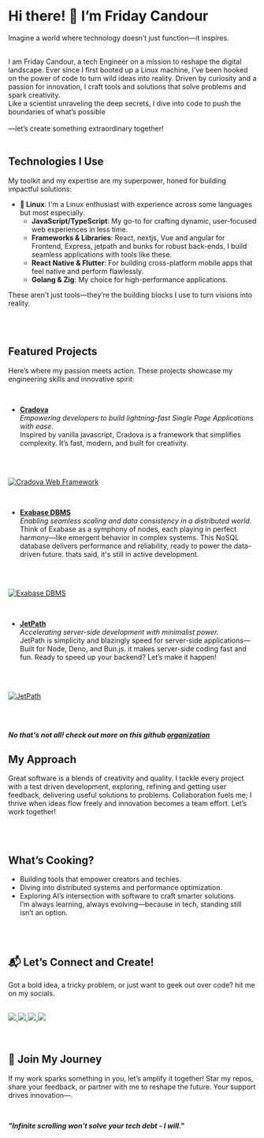 # Hi there! 👋 I’m Friday Candour

Imagine a world where technology doesn’t just function—it inspires.
<br>
<br>

I am Friday Candour, a tech Engineer on a mission to reshape the digital landscape.
Ever since I first booted up a Linux machine, I’ve been hooked on the power of code to turn wild ideas into reality. Driven by curiosity and a passion for innovation, I craft tools and solutions that solve problems and spark creativity.
<br>
Like a scientist unraveling the deep secrets, I dive into code to push the boundaries of what’s possible
<br>
<br>
—let’s create something extraordinary together!
<br>
<br>

## Technologies I Use

My toolkit and my expertise are my superpower, honed for building impactful solutions:

- **🐧 Linux**: I'm a Linux enthusiast with experience across some languages but most especially.
  - **JavaScript/TypeScript**: My go-to for crafting dynamic, user-focused web experiences in less time.
  - **Frameworks & Libraries**: React, nextjs, Vue and angular for Frontend, Express, jetpath and bunks for robust back-ends, I build seamless applications with tools like these.
  - **React Native & Flutter**: For building cross-platform mobile apps that feel native and perform flawlessly.
  - **Golang & Zig**: My choice for high-performance applications.

These aren’t just tools—they’re the building blocks I use to turn visions into reality.

<br>
<br>

## Featured Projects

Here’s where my passion meets action. These projects showcase my engineering skills and innovative spirit:

<br>

- **[Cradova](https://github.com/Codedynasty-dev/cradova)**  
  _Empowering developers to build lightning-fast Single Page Applications with ease._  
  Inspired by vanilla javascript, Cradova is a framework that simplifies complexity. It’s fast, modern, and built for creativity.

<br>
<br>

[![Cradova Web Framework](https://github-readme-stats.vercel.app/api/pin/?username=Codedynasty-dev&repo=cradova)](https://github.com/Codedynasty-dev/cradova)

<br>

- **[Exabase DBMS](https://github.com/Codedynasty-dev/Exabase)**  
  _Enabling seamless scaling and data consistency in a distributed world._  
  Think of Exabase as a symphony of nodes, each playing in perfect harmony—like emergent behavior in complex systems. This NoSQL database delivers performance and reliability, ready to power the data-driven future. thats said, it's still in active development.

<br>
<br>

[![Exabase DBMS](https://github-readme-stats.vercel.app/api/pin/?username=Codedynasty-dev&repo=Exabase)](https://github.com/Codedynasty-dev/Exabase)

<br>

- **[JetPath](https://github.com/Codedynasty-dev/JetPath)**  
  _Accelerating server-side development with minimalist power._  
  JetPath is simplicity and blazingly speed for server-side applications— Built for Node, Deno, and Bun.js.
  it makes server-side coding fast and fun. Ready to speed up your backend? Let’s make it happen!

<br>
<br>

[![JetPath](https://github-readme-stats.vercel.app/api/pin/?username=Codedynasty-dev&repo=JetPath)](https://github.com/Codedynasty-dev/JetPath)

<br>
<br>

**_No that's not all! check out more on this github [organization](https://github.com/CodeDynasty-dev)_**

## My Approach

Great software is a blends of creativity and quality. I tackle every project with a test driven development, exploring, refining and getting user feedback, delivering useful solutions to problems. Collaboration fuels me; I thrive when ideas flow freely and innovation becomes a team effort. Let’s work together!

<br>
<br>

## What’s Cooking?

- Building tools that empower creators and techies.
- Diving into distributed systems and performance optimization.
- Exploring AI’s intersection with software to craft smarter solutions.  
  I’m always learning, always evolving—because in tech, standing still isn’t an option.

<br>
<br>

## 📬 Let’s Connect and Create!

Got a bold idea, a tricky problem, or just want to geek out over code? hit me on my socials.
<br>
<br>

<div class="flex gap-2">
<a href="https://www.twitter.com/fridaycandour" alt="Follow Me on Twitter"> 
    <img src="https://img.shields.io/badge/twitter-%231DA1F2.svg?&style=for-the-badge&logo=twitter&logoColor=white" />
</a>
<a href="https://www.linkedin.com/in/friday-candour-8a18011a5/" alt="Connect on LinkedIn"> 
  <img src="https://img.shields.io/badge/linkedin-%230077B5.svg?&style=for-the-badge&logo=linkedin&logoColor=white" />
</a>
<a href="mailto:fridaycandours@gmail.com">
  <img src="https://img.shields.io/badge/email me-%23D14836.svg?&style=for-the-badge&logo=gmail&logoColor=white" />
</a>
<a href="https://api.whatsapp.com/send?phone=2348166948755&text=Hello%20Friday,%20I%20got%20your%20contact%20from%20your%20Github%20profile" alt="Connect on Whatsapp"> 
    <img src="https://img.shields.io/badge/WHATSAPP-%2325D366.svg?&style=for-the-badge&logo=whatsapp&logoColor=white" />
</a>
</div>

<br>
<br>

## 🚀 Join My Journey

If my work sparks something in you, let’s amplify it together! Star my repos, share your feedback, or partner with me to reshape the future. Your support drives innovation—.

<br>

**_"Infinite scrolling won't solve your tech debt - I will."_**
